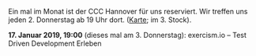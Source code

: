 Ein mal im Monat ist der CCC Hannover für uns reserviert. Wir treffen uns jeden 2. Donnerstag ab 19 Uhr dort. ([Karte](https://www.openstreetmap.org/way/28166185#map=19/52.38811/9.71793); im 3. Stock).

<div class="box" markdown="1">
<strong>17. Januar 2019, 19:00</strong> (dieses mal am 3. Donnerstag): exercism.io – Test Driven Development Erleben
</div>
